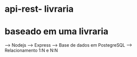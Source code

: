 # api-rest- livraria
# baseado em uma livraria

--> Nodejs
--> Express
--> Base de dados em PostegreSQL
--> Relacionamento 1:N e N:N
